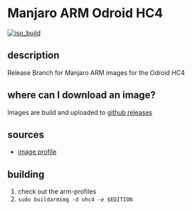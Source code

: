 # Manjaro ARM Odroid HC4
[![iso_build](https://github.com/manjaro-arm/ohc4-images/workflows/image_build_all/badge.svg)](https://github.com/manjaro-arm/ohc4-images/actions)

## description

Release Branch for Manjaro ARM images for the Odroid HC4

## where can I download an image?

Images are build and uploaded to [github releases](https://github.com/manjaro-arm/ohc4-images/releases)

## sources

- [image profile](https://github.com/manjaro-pinephone/arm-profiles)

## building

1. check out the arm-profiles
2. `sudo buildarmimg -d ohc4 -e $EDITION`
